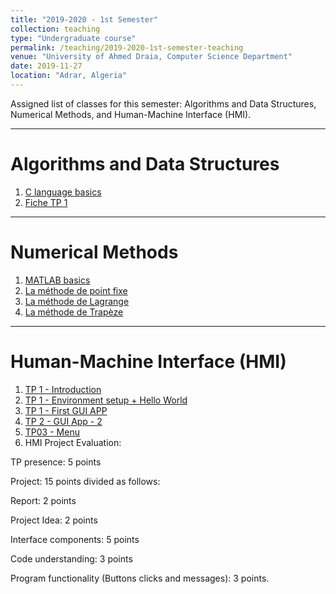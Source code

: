 ```yaml
---
title: "2019-2020 - 1st Semester"
collection: teaching
type: "Undergraduate course"
permalink: /teaching/2019-2020-1st-semester-teaching
venue: "University of Ahmed Draia, Computer Science Department"
date: 2019-11-27
location: "Adrar, Algeria"
---
```


Assigned list of classes for this semester: Algorithms and Data Structures, Numerical Methods, and Human-Machine Interface (HMI).

***

Algorithms and Data Structures
======


1. [C language basics](https://www.notion.so/1-C-language-basics-462f0979ef87411aaaed109c41be66a5)
2. [Fiche TP 1](https://www.notion.so/2-Fiche-TP01-d871907a5f5f4491a471468246b4f742)

***

Numerical Methods
======
1. [MATLAB basics](https://www.notion.so/1-MATLAB-basics-95a4cba5a607477598e94f1e27e883a3)
2. [La méthode de point fixe](https://www.notion.so/3-La-m-thode-de-point-fixe-8eeb42b2c51749e5892fc9eea2f784c9)
3. [La méthode de Lagrange](https://www.notion.so/dahou/5-La-m-thode-de-Lagrange-04fd1b4c4bb04a2f941fcfb8bfc0a5da)
4. [La méthode de Trapèze](https://www.notion.so/dahou/6-La-m-thode-de-Trap-ze-c43b44f88599413f97f3708bc12a61ef)



***

Human-Machine Interface (HMI)
======
1. [TP 1 - Introduction](https://www.notion.so/TP01-Introduction-eb9174c7afad43fcb0c5dca09c57f080)
2. [TP 1 - Environment setup + Hello World](https://www.notion.so/TP01-Environment-setup-Hello-World-82a6cc6a2af846c2b645c466996e75c5)
3. [TP 1 - First GUI APP](https://www.notion.so/TP01-First-GUI-App-0f710277f0e64daab0f3503552aa6d8f)
4. [TP 2 - GUI App - 2](https://www.notion.so/TP02-GUI-App-2-8bdd68795a854bfcbf96774016b82a55)
5. [TP03 - Menu](https://www.notion.so/dahou/TP03-Menu-5789cdf97d974f6b90e55ef7df2ecf38)
6. HMI Project Evaluation:

TP presence: 5 points

Project: 15 points divided as follows:

Report: 2 points

Project Idea: 2 points

Interface components: 5 points

Code understanding: 3 points

Program functionality (Buttons clicks and messages): 3 points.







